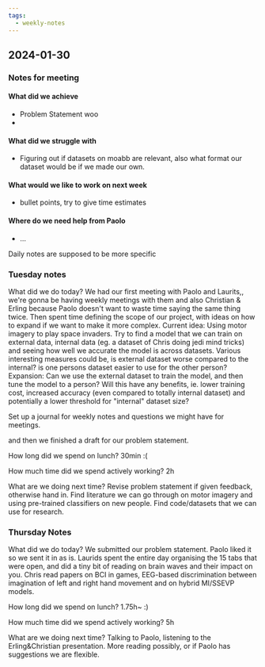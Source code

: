 ```yaml
---
tags:
  - weekly-notes
---
```

## 2024-01-30

### Notes for meeting
#### What did we achieve
* Problem Statement woo
* 
#### What did we struggle with
* Figuring out if datasets on moabb are relevant, also what format our dataset would be if we made our own.

#### What would we like to work on next week
* bullet points, try to give time estimates

#### Where do we need help from Paolo
* ...


Daily notes are supposed to be more specific
### Tuesday notes
What did we do today?
We had our first meeting with Paolo and Laurits,, we're gonna be having weekly meetings with them and also Christian & Erling because Paolo doesn't want to waste time saying the same thing twice.
Then spent time defining the scope of our project, with ideas on how to expand if we want to make it more complex.
Current idea: Using motor imagery to play space invaders. Try to find a model that we can train on external data, internal data (eg. a dataset of Chris doing jedi mind tricks) and seeing how well we accurate the model is across datasets. Various interesting measures could be, is external dataset worse compared to the internal? is one persons dataset easier to use for the other person? 
Expansion: Can we use the external dataset to train the model, and then tune the model to a person? Will this have any benefits, ie. lower training cost, increased accuracy (even compared to totally internal dataset) and potentially a lower threshold for "internal" dataset size?

Set up a journal for weekly notes and questions we might have for meetings.

and then we finished a draft for our problem statement.

How long did we spend on lunch?
30min :(

How much time did we spend actively working?
2h

What are we doing next time?
Revise problem statement if given feedback, otherwise hand in. 
Find literature we can go through on motor imagery and using pre-trained classifiers on new people.
Find code/datasets that we can use for research.

### Thursday Notes
What did we do today?
We submitted our problem statement. Paolo liked it so we sent it in as is. 
Laurids spent the entire day organising the 15 tabs that were open, and did a tiny bit of reading on brain waves and their impact on you.
Chris read papers on BCI in games, EEG-based discrimination between imagination of left and right hand movement and on hybrid MI/SSEVP models. 

How long did we spend on lunch?
1.75h~ :)

How much time did we spend actively working?
5h

What are we doing next time?
Talking to Paolo, listening to the Erling&Christian presentation. 
More reading possibly, or if Paolo has suggestions we are flexible.